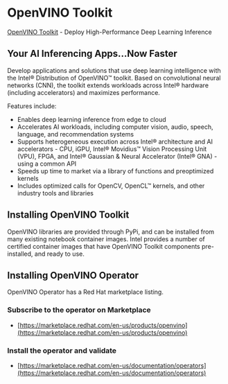 # OpenVINO Toolkit

[OpenVINO Toolkit](https://software.intel.com/content/www/us/en/develop/tools/openvino-toolkit.html) - Deploy High-Performance Deep Learning Inference

## Your AI Inferencing Apps...Now Faster
Develop applications and solutions that use deep learning intelligence with the Intel® Distribution of OpenVINO™ toolkit. Based on convolutional neural networks (CNN), the toolkit extends workloads across Intel® hardware (including accelerators) and maximizes performance.

Features include:

* Enables deep learning inference from edge to cloud
* Accelerates AI workloads, including computer vision, audio, speech, language, and recommendation systems
* Supports heterogeneous execution across Intel® architecture and AI accelerators - CPU, iGPU, Intel® Movidius™ Vision Processing Unit (VPU), FPGA, and Intel® Gaussian & Neural Accelerator (Intel® GNA) - using a common API
* Speeds up time to market via a library of functions and preoptimized kernels
* Includes optimized calls for OpenCV, OpenCL™ kernels, and other industry tools and libraries

## Installing OpenVINO Toolkit

OpenVINO libraries are provided through PyPi, and can be installed from many existing notebook container images. Intel provides a number of certified container images that have OpenVINO Toolkit components pre-installed, and ready to use.

## Installing OpenVINO Operator

OpenVINO Operator has a Red Hat marketplace listing.

### Subscribe to the operator on Marketplace
- [https://marketplace.redhat.com/en-us/products/openvino](https://marketplace.redhat.com/en-us/products/openvino)
### Install the operator and validate
- [https://marketplace.redhat.com/en-us/documentation/operators](https://marketplace.redhat.com/en-us/documentation/operators)
